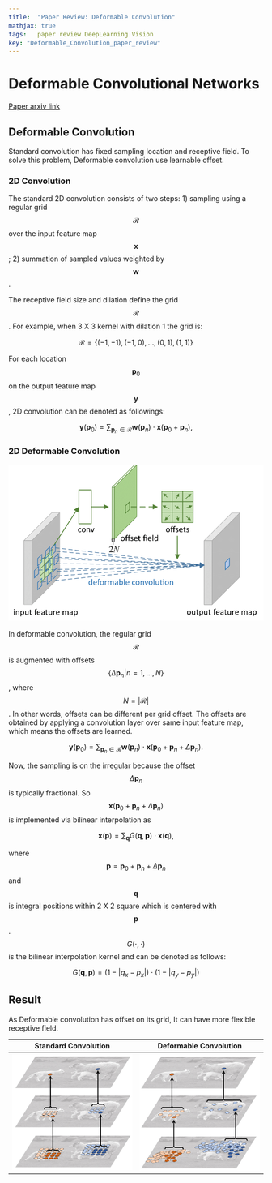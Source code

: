 ```yaml
---
title:  "Paper Review: Deformable Convolution"
mathjax: true
tags:	paper review DeepLearning Vision
key: "Deformable_Convolution_paper_review"
---
```


# Deformable Convolutional Networks

[Paper arxiv link](https://arxiv.org/abs/1703.06211)

## Deformable Convolution

Standard convolution has fixed sampling location and receptive field. To solve this problem, Deformable convolution use learnable offset.

### 2D Convolution

The standard 2D convolution consists of two steps: 1) sampling using a regular grid $$\mathcal{R}$$ over the input feature map $$\mathbf{x}$$; 2) summation of sampled values weighted by $$\mathbf{w}$$.

The receptive field size and dilation define the grid $$\mathcal{R}$$. For example, when 3 X 3 kernel with dilation 1 the grid is:

$$\mathcal{R}=\{(-1, -1), (-1, 0), \ldots, (0,1), (1, 1)\}$$

For each location $$\mathbf{p}_0$$ on the output feature map $$\mathbf{y}$$, 2D convolution can be denoted as followings:

$$\mathbf{y}(\mathbf{p}_0)=\sum_{\mathbf{p}_n\in\mathcal{R}}\mathbf{w}(\mathbf{p}_n)\cdot \mathbf{x}(\mathbf{p}_0+\mathbf{p}_n),$$

### 2D Deformable Convolution

![Deformable_Convolutional_Networks/deform_conv_layer_v7-1.png](/assets/images/Deformable_Convolutional_Networks/deform_conv_layer_v7-1.png)

In deformable convolution, the regular grid $$\mathcal{R}$$ is augmented with offsets $$\{\Delta \mathbf{p}_n \lvert n=1,...,N\}$$, where $$N= \lvert \mathcal{R} \lvert $$. In other words, offsets can be different per grid offset. The offsets are obtained by applying a convolution layer over same input feature map, which means the offsets are learned.

$$\mathbf{y}(\mathbf{p}_0)=\sum_{\mathbf{p}_n\in\mathcal{R}}\mathbf{w}(\mathbf{p}_n)\cdot \mathbf{x}(\mathbf{p}_0+\mathbf{p}_n+\Delta \mathbf{p}_n).$$

Now, the sampling is on the irregular because the offset $$\Delta \mathbf{p}_n$$ is typically fractional. So $$\mathbf{x}(\mathbf{p}_0+\mathbf{p}_n+\Delta \mathbf{p}_n)$$ is implemented via bilinear interpolation as

$$\mathbf{x}(\mathbf{p})=\sum_\mathbf{q} G(\mathbf{q},\mathbf{p})\cdot \mathbf{x}(\mathbf{q}),$$

where $$\mathbf{p}=\mathbf{p}_0+\mathbf{p}_n+\Delta \mathbf{p}_n$$ and $$\mathbf{q}$$ is integral positions within 2 X 2 square which is centered with $$\mathbf{p}$$. $$G(\cdot,\cdot)$$ is the bilinear interpolation kernel and can be denoted as follows:

$$G(\mathbf{q},\mathbf{p})=(1- \lvert q_x-p_x \lvert ) \cdot (1- \lvert q_y-p_y \lvert )$$

## Result

As Deformable convolution has offset on its grid, It can have more flexible receptive field.

Standard Convolution | Deformable Convolution
:---------:|:---------:
![Deformable_Convolutional_Networks/standard_conv_receptive_field_v6-1.png](/assets/images/Deformable_Convolutional_Networks/standard_conv_receptive_field_v6-1.png) | ![Deformable_Convolutional_Networks/deform_conv_receptive_field_v6-1.png](/assets/images/Deformable_Convolutional_Networks/deform_conv_receptive_field_v6-1.png)

